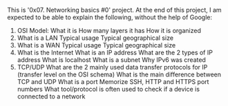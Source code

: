 This is '0x07. Networking basics #0' project.
At the end of this project, I am expected to be able to explain the following, without the help of Google:

1. OSI Model:
	What it is
	How many layers it has
	How it is organized
2. What is a LAN
	Typical usage
	Typical geographical size
3. What is a WAN
	Typical usage
	Typical geographical size
4. What is the Internet
	What is an IP address
	What are the 2 types of IP address
	What is localhost
	What is a subnet
	Why IPv6 was created
5. TCP/UDP
	What are the 2 mainly used data transfer protocols for IP (transfer level on the OSI schema)
	What is the main difference between TCP and UDP
	What is a port
	Memorize SSH, HTTP and HTTPS port numbers
	What tool/protocol is often used to check if a device is connected to a network
